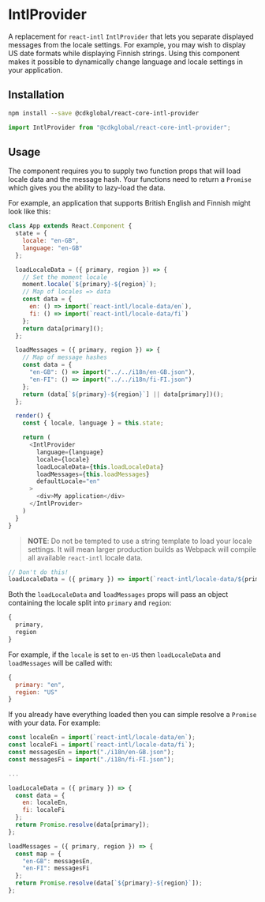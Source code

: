 # IntlProvider

A replacement for `react-intl` `IntlProvider` that lets you separate displayed messages from the locale settings. For example, you may wish to display US date formats while displaying Finnish strings. Using this component makes it possible to dynamically change language and locale settings in your application.

## Installation

```bash
npm install --save @cdkglobal/react-core-intl-provider
```

```js
import IntlProvider from "@cdkglobal/react-core-intl-provider";
```

## Usage

The component requires you to supply two function props that will load locale data and the message hash. Your functions need to return a `Promise` which gives you the ability to lazy-load the data.

For example, an application that supports British English and Finnish might look like this:

```js static
class App extends React.Component {
  state = {
    locale: "en-GB",
    language: "en-GB"
  };

  loadLocaleData = ({ primary, region }) => {
    // Set the moment locale
    moment.locale(`${primary}-${region}`);
    // Map of locales => data
    const data = {
      en: () => import(`react-intl/locale-data/en`),
      fi: () => import(`react-intl/locale-data/fi`)
    };
    return data[primary]();
  };

  loadMessages = ({ primary, region }) => {
    // Map of message hashes
    const data = {
      "en-GB": () => import("../../i18n/en-GB.json"),
      "en-FI": () => import("../../i18n/fi-FI.json")
    };
    return (data[`${primary}-${region}`] || data[primary])();
  };

  render() {
    const { locale, language } = this.state;

    return (
      <IntlProvider
        language={language}
        locale={locale}
        loadLocaleData={this.loadLocaleData}
        loadMessages={this.loadMessages}
        defaultLocale="en"
      >
        <div>My application</div>
      </IntlProvider>
    )
  }
}
```

> **NOTE**: Do not be tempted to use a string template to load your locale settings. It will mean larger production builds as Webpack will compile all available `react-intl` locale data.

```js static
// Don't do this!
loadLocaleData = ({ primary }) => import(`react-intl/locale-data/${primary}`);
```

Both the `loadLocaleData` and `loadMessages` props will pass an object containing the locale split into `primary` and `region`:

```js static
{
  primary,
  region
}
```

For example, if the `locale` is set to `en-US` then `loadLocaleData` and `loadMessages` will be called with:

```js static
{
  primary: "en",
  region: "US"
}
```

If you already have everything loaded then you can simple resolve a `Promise` with your data. For example:

```js static
const localeEn = import(`react-intl/locale-data/en`);
const localeFi = import(`react-intl/locale-data/fi`);
const messagesEn = import("./i18n/en-GB.json");
const messagesFi = import("./i18n/fi-FI.json");

...

loadLocaleData = ({ primary }) => {
  const data = {
    en: localeEn,
    fi: localeFi
  };
  return Promise.resolve(data[primary]);
};

loadMessages = ({ primary, region }) => {
  const map = {
    "en-GB": messagesEn,
    "en-FI": messagesFi
  };
  return Promise.resolve(data[`${primary}-${region}`]);
};
```
